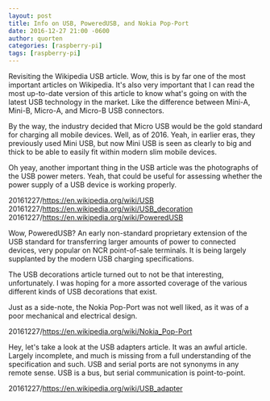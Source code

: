 ```yaml
---
layout: post
title: Info on USB, PoweredUSB, and Nokia Pop-Port
date: 2016-12-27 21:00 -0600
author: quorten
categories: [raspberry-pi]
tags: [raspberry-pi]
---
```


Revisiting the Wikipedia USB article.  Wow, this is by far one of the
most important articles on Wikipedia.  It's also very important that I
can read the most up-to-date version of this article to know what's
going on with the latest USB technology in the market.  Like the
difference between Mini-A, Mini-B, Micro-A, and Micro-B USB
connectors.

By the way, the industry decided that Micro USB would be the gold
standard for charging all mobile devices.  Well, as of 2016.  Yeah, in
earlier eras, they previously used Mini USB, but now Mini USB is seen
as clearly to big and thick to be able to easily fit within modern
slim mobile devices.

Oh yeay, another important thing in the USB article was the
photographs of the USB power meters.  Yeah, that could be useful for
assessing whether the power supply of a USB device is working
properly.

20161227/https://en.wikipedia.org/wiki/USB
20161227/https://en.wikipedia.org/wiki/USB_decoration
20161227/https://en.wikipedia.org/wiki/PoweredUSB

Wow, PoweredUSB?  An early non-standard proprietary extension of the
USB standard for transferring larger amounts of power to connected
devices, very popular on NCR point-of-sale terminals.  It is being
largely supplanted by the modern USB charging specifications.

<!-- more -->

The USB decorations article turned out to not be that interesting,
unfortunately.  I was hoping for a more assorted coverage of the
various different kinds of USB decorations that exist.

Just as a side-note, the Nokia Pop-Port was not well liked, as it was
of a poor mechanical and electrical design.

20161227/https://en.wikipedia.org/wiki/Nokia_Pop-Port

Hey, let's take a look at the USB adapters article.  It was an awful
article.  Largely incomplete, and much is missing from a full
understanding of the specification and such.  USB and serial ports are
not synonyms in any remote sense.  USB is a bus, but serial
communication is point-to-point.

20161227/https://en.wikipedia.org/wiki/USB_adapter
